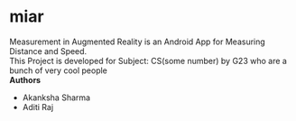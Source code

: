 # miar

Measurement in Augmented Reality is an Android App for Measuring Distance and Speed.  
This Project is developed for Subject: CS(some number) by G23 who are a bunch of very cool people  
**Authors**  
- Akanksha Sharma
- Aditi Raj
